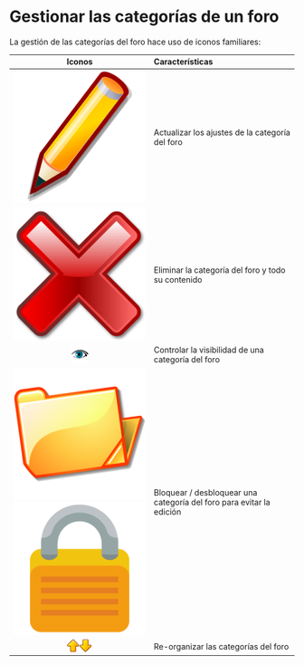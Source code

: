 # Gestionar las categorías de un foro

La gestión de las categorías del foro hace uso de iconos familiares:

| Iconos | Características |
| :---: | :--- |
| ![](../../.gitbook/assets/images68%20%282%29.svg) | Actualizar los ajustes de la categoría del foro |
| ![](../../.gitbook/assets/images69%20%282%29.svg) | Eliminar la categoría del foro y todo su contenido |
| ![](../../.gitbook/assets/images65%20%288%29.png) | Controlar la visibilidad de una categoría del foro |
| ![](../../.gitbook/assets/image24%20%285%29.svg)![](../../.gitbook/assets/image23%20%285%29.svg) | Bloquear / desbloquear una categoría del foro para evitar la edición |
| ![](../../.gitbook/assets/image21%20%287%29.png)![](../../.gitbook/assets/image22%20%287%29.png) | Re-organizar las categorías del foro |

